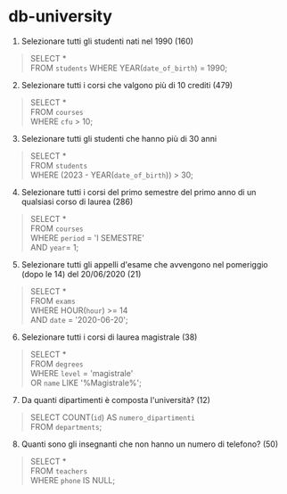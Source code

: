 # db-university  
  
  
1. Selezionare tutti gli studenti nati nel 1990 (160)  

> SELECT *  
> FROM `students` 
> WHERE YEAR(`date_of_birth`) = 1990;  
  
  
2. Selezionare tutti i corsi che valgono più di 10 crediti (479)  
  
> SELECT *  
> FROM `courses`  
> WHERE `cfu` > 10;  
  
  
3. Selezionare tutti gli studenti che hanno più di 30 anni  
  
> SELECT *  
> FROM `students`  
> WHERE (2023 - YEAR(`date_of_birth`)) > 30;  
  
  
4. Selezionare tutti i corsi del primo semestre del primo anno di un qualsiasi corso di laurea (286)  
  
> SELECT *  
> FROM `courses`  
> WHERE `period` = 'I SEMESTRE'  
> AND `year`= 1;  
  
  
5. Selezionare tutti gli appelli d'esame che avvengono nel pomeriggio (dopo le 14) del 20/06/2020 (21)  
  
> SELECT *  
> FROM `exams`  
> WHERE HOUR(`hour`) >= 14  
> AND `date` = '2020-06-20';  
  
  
6. Selezionare tutti i corsi di laurea magistrale (38)  
  
> SELECT *  
> FROM `degrees`  
> WHERE `level` = 'magistrale'  
> OR `name` LIKE '%Magistrale%';  
  
  
7. Da quanti dipartimenti è composta l'università? (12)  
  
> SELECT COUNT(`id`) AS `numero_dipartimenti`  
> FROM `departments`;  
  
  
8. Quanti sono gli insegnanti che non hanno un numero di telefono? (50)  
  
> SELECT *  
> FROM `teachers`  
> WHERE `phone` IS NULL;  
